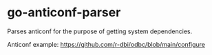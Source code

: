 # go-anticonf-parser

Parses anticonf for the purpose of getting system dependencies.

Anticonf example: https://github.com/r-dbi/odbc/blob/main/configure
